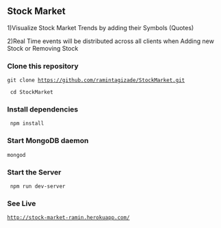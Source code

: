 ## Stock Market


1)Visualize Stock Market Trends by adding their Symbols (Quotes)

2)Real Time events will be distributed across all clients when Adding new Stock or Removing Stock 


### Clone this repository
<code>git clone https://github.com/ramintagizade/StockMarket.git </code>

<code> cd StockMarket </code>

### Install dependencies

<code> npm install </code>

### Start MongoDB daemon

<code>mongod</code>

### Start the Server 

<code> npm run dev-server </code>

### See Live

<code>http://stock-market-ramin.herokuapp.com/</code>
